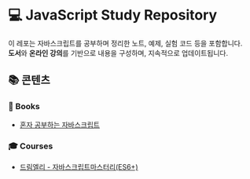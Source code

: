 # 💻 JavaScript Study Repository

이 레포는 자바스크립트를 공부하며 정리한 노트, 예제, 실험 코드 등을 포함합니다.  
**도서**와 **온라인 강의**를 기반으로 내용을 구성하며, 지속적으로 업데이트됩니다.

## 📚 콘텐츠

### 📘 Books

- [혼자 공부하는 자바스크립트](./books/혼자공부하는자바스크립트/README.MD)

### 🎓 Courses

- [드림엘리 - 자바스크립트마스터리(ES6+)](./courses/자바스크립트마스터리(ES6+)/README.md)

[//]: # ()
[//]: # (### 🧪 Playground)

[//]: # ()
[//]: # (- 자유로운 실습 및 실험 코드)
